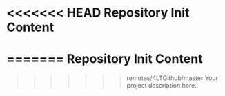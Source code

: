 <<<<<<< HEAD
Repository Init Content
=======================

=======
Repository Init Content
=======================

>>>>>>> remotes/4LTGithub/master
Your project description here.